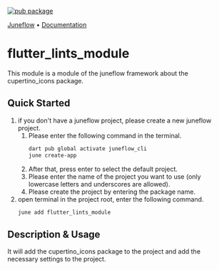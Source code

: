 [![pub package](https://img.shields.io/pub/v/flutter_lints_module.svg)](https://pub.dartlang.org/packages/flutter_lints_module)

<p>
  <a href="https://github.com/melodysdreamj/juneflow">Juneflow</a> •
  <a href="https://doc.juneflow.org/get-started">Documentation</a>
</p>

# flutter_lints_module
This module is a module of the juneflow framework about the cupertino_icons package.

## Quick Started
1. if you don't have a juneflow project, please create a new juneflow project.
   1. Please enter the following command in the terminal.
       ```bash
       dart pub global activate juneflow_cli
       june create-app
       ```
   2. After that, press enter to select the default project.
   3. Please enter the name of the project you want to use (only lowercase letters and underscores are allowed).
   4. Please create the project by entering the package name.
2. open terminal in the project root, enter the following command.
    ```bash
    june add flutter_lints_module
    ```

## Description & Usage
It will add the cupertino_icons package to the project and add the necessary settings to the project.

